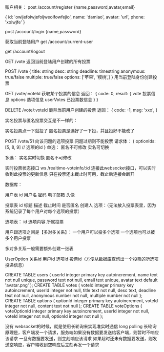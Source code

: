 账户相关：
post /account/register
{name,password,avatar,email}

{
  id: 'owijefoiwjefoijweoifowfejio',
  name: 'damiao',
  avatar: 'url',
  phone: 'xoiwjfe'
}

post /account/login
{name,password}

获取当前登陆用户
get /account/current-user

get /account/logout


GET /vote
返回当前登陆用户创建的所有投票





POST /vote
{
  title: string
  desc: string
  deadline: timestring
  anonymous: true/false
  multiple: true/false
  options: ['苹果', '樱桃',]
}
用当前登陆身份创建投票




GET /vote/:voteId
获取某个投票的信息
返回：
{
  code: 0,
  result: {
    vote 投票信息
    options 选项信息
    userVotes 已投票数信息
  }
} 



DELETE /vote/:voteId
删除当前用户创建的投票
返回：
{
  code: -1,
  msg: 'xxx',
}


实名投票与匿名投票交互是不一样的：

实名投票点一下就投了
匿名投票是选好了一下投，并且投好不能改了

POST /vote/51
向该问题的选项投票
问题过期则不能投票
请求体：
{
  optionIds: [5, 8, 9] // 选项的id
}
单选：
匿名不可修改
实名可切换

多选：
实名实时切换
匿名不可修改





实时投票状态接口
ws /realtime-voteinfo/:id
连接此websocket接口，可以实时收到此投票的更新信息
只在投票还未截止时可用，截止后连接会断开






数据库：

用户表
  id
  用户名
  密码
  电子邮箱
  头像

投票表
  id
  标题
  描述
  截止时间
  是否匿名
  创建人
  选项：（无法放入投票表里，因为系统记录了每个用户对每个选项的投票）

选项表：
  id
  选项内容
  所属投票

用户跟选项之间是【多对多关系】：
  一个用户可以投多个选项
  一个选项也可以被多个用户投票

多对多关系一般需要额外创建一张表

UserOption
  关系id
  用户id
  选项id
  投票id（方便从数据库查询出一个投票的所选项投递信息）

CREATE TABLE users (
  userId integer primary key autoincrement,
  name text not null unique,
  password text not null,
  email text unique,
  avatar text default 'avatar.png'
);
CREATE TABLE votes (
  voteId integer primary key autoincrement,
  userId integer not null,
  title text not null,
  desc text,
  deadline text not null,
  anonymous number not null,
  multiple number not null
);
CREATE TABLE options (
  optionId integer primary key autoincrement,
  voteId integer not null,
  content text not null
);
CREATE TABLE voteOptions (
  voteOptionId integer primary key autoincrement,
  userId integer not null,
  voteId integer not null,
  optionId integer not null
);





没有 websocket的时候，就是使用长轮询来实现准实时通信
long polling 长轮询
原理是，客户端发一个请求，服务端如果没有数据要发送给客户端，则暂时不响应该请求
一旦有数据要发送，则立刻响应该请求
如果超时还未有数据要发送，则发送空响应，客户端收到空响应后立刻再发一个请求
